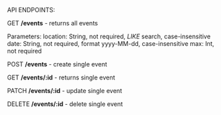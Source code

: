 API ENDPOINTS:

GET **/events** - returns all events

Parameters:
location: String, not required, _LIKE_ search, case-insensitive
date: String, not required, format yyyy-MM-dd, case-insensitive
max: Int, not required

POST **/events** - create single event

GET **/events/:id** - returns single event

PATCH **/events/:id** - update single event

DELETE **/events/:id** - delete single event
